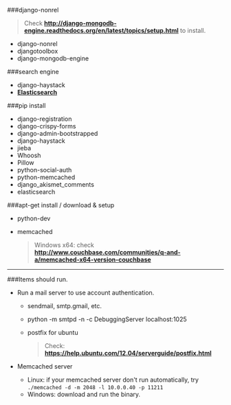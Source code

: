 ###django-nonrel
  > Check **http://django-mongodb-engine.readthedocs.org/en/latest/topics/setup.html** to install.

* django-nonrel
* djangotoolbox
* django-mongodb-engine

###search engine
* django-haystack
* **[Elasticsearch](http://www.elasticsearch.org/overview/elkdownloads/)**

###pip install
* django-registration
* django-crispy-forms
* django-admin-bootstrapped
* django-haystack
* jieba
* Whoosh
* Pillow
* python-social-auth
* python-memcached
* django_akismet_comments
* elasticsearch

###apt-get install / download & setup
* python-dev
* memcached

  > Windows x64: check **http://www.couchbase.com/communities/q-and-a/memcached-x64-version-couchbase**

-----
###Items should run.
* Run a mail server to use account authentication.
  * sendmail, smtp.gmail, etc. 
  * python -m smtpd -n -c DebuggingServer localhost:1025
  * postfix for ubuntu

    > Check: **https://help.ubuntu.com/12.04/serverguide/postfix.html**

* Memcached server
  * Linux: if your memcached server don't run automatically, try `./memcached -d -m 2048 -l 10.0.0.40 -p 11211`
  * Windows: download and run the binary.
